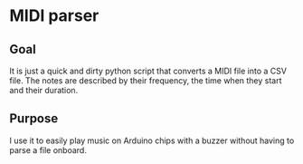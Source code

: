 MIDI parser
===========

## Goal
It is just a quick and dirty python script that converts a MIDI file into a CSV
file. The notes are described by their frequency, the time when they start and
their duration.

## Purpose
I use it to easily play music on Arduino chips with a buzzer without having to
parse a file onboard.
